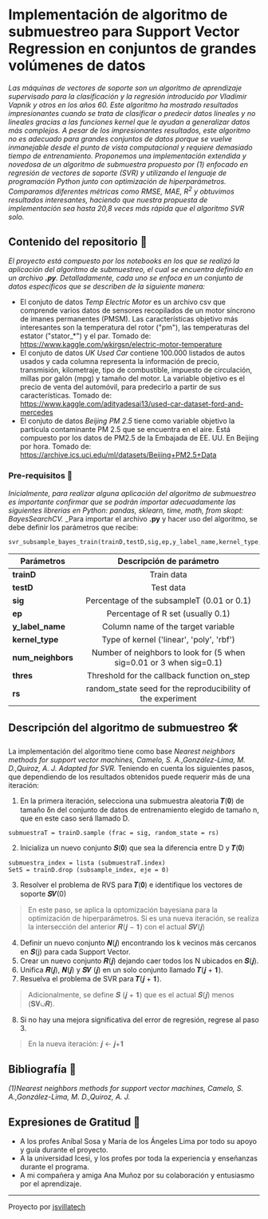 # Implementación de algoritmo de submuestreo para Support Vector Regression en conjuntos de grandes volúmenes de datos​

_Las máquinas de vectores de soporte son un algoritmo de aprendizaje supervisado para la clasificación y la regresión introducido por Vladimir Vapnik y otros en los años 60. Este algoritmo ha mostrado resultados impresionantes cuando se trata de clasificar o predecir datos lineales y no lineales gracias a las funciones kernel que le ayudan a generalizar datos más complejos. A pesar de los impresionantes resultados, este algoritmo no es adecuado para grandes conjuntos de datos porque se vuelve inmanejable desde el punto de vista computacional y requiere demasiado tiempo de entrenamiento. Proponemos una implementación extendida y novedosa de un algoritmo de submuestra propuesto por (1) enfocado en regresión de vectores de soporte (SVR) y utilizando el lenguaje de programación Python junto con optimización de hiperparámetros. Comparamos diferentes métricas como RMSE, MAE, $R^2$ y obtuvimos resultados interesantes, haciendo que nuestra propuesta de implementación sea hasta 20,8 veces más rápida que el algoritmo SVR solo._


## Contenido del repositorio 📌

_El proyecto está compuesto por los notebooks en los que se realizó la aplicación del algoritmo de submuestreo, el cual se encuentra definido en un archivo _**.py**_. Detalladamente, cada uno se enfoca en un conjunto de datos específicos que se describen de la siguiente manera:_

- El conjuto de datos _Temp Electric Motor_ es un archivo csv que comprende varios datos de sensores recopilados de un motor síncrono de imanes permanentes (PMSM). Las características objetivo más interesantes son la temperatura del rotor ("pm"), las temperaturas del estator ("stator_*") y el par.
    Tomado de: <https://www.kaggle.com/wkirgsn/electric-motor-temperature>
- El conjuto de datos _UK Used Car_ contiene 100.000 listados de autos usados y cada columna representa la información de precio, transmisión, kilometraje, tipo de combustible, impuesto de circulación, millas por galón (mpg) y tamaño del motor. La variable objetivo es el precio de venta del automóvil, para predecirlo a partir de sus características.
    Tomado de: <https://www.kaggle.com/adityadesai13/used-car-dataset-ford-and-mercedes>
- El conjuto de datos _Beijing PM 2.5_ tiene como variable objetivo la partícula contaminante PM 2.5 que se encuentra en el aire. Está compuesto por los datos de PM2.5 de la Embajada de EE. UU. En Beijing por hora.
    Tomado de: <https://archive.ics.uci.edu/ml/datasets/Beijing+PM2.5+Data>
    

### Pre-requisitos 🔧

_Inicialmente, para realizar alguna aplicación del algoritmo de submuestreo es importante confirmar que se podrán importar adecuadamente las siguientes librerias en Python: pandas, sklearn, time, math, from skopt: BayesSearchCV._
_Para importar el archivo **.py** y hacer uso del algoritmo, se debe definir los parámetros que recibe: 
```
svr_subsample_bayes_train(trainD,testD,sig,ep,y_label_name,kernel_type,num_neighbors,thres,rs=45)
```

|  Parámetros      | Descripción de parámetro |
| -----------------|:-------------:|
| **trainD**       | Train data     |
| **testD**        | Test data     |
| **sig**          | Percentage of the subsampleT (0.01 or  0.1)   |
| **ep**           | Percentage of R set (usually 0.1)    |
| **y_label_name** | Column name of the target variable     |
| **kernel_type**  | Type of kernel ('linear', 'poly', 'rbf')   |
| **num_neighbors**| Number of neighbors to look for (5 when sig=0.01 or 3 when sig=0.1)     |
| **thres**        | Threshold for the callback function on_step     |
| **rs**           | random_state seed for the reproducibility of the experiment   |

## Descripción del algoritmo de submuestreo 🛠️

La implementación del algoritmo tiene como base _Nearest neighbors methods for support vector machines, Camelo, S. A.,González-Lima, M. D.,Quiroz, A. J. Adapted for SVR._ Teniendo en cuenta los siguientes pasos, que dependiendo de los resultados obtenidos puede requerir más de una iteración:

1. En la primera iteración, selecciona una submuestra aleatoria 𝑻(𝟎) de tamaño δn del conjunto de datos de entrenamiento elegido de tamaño n, que en este caso será llamado D.
```
submuestraT = trainD.sample (frac = sig, random_state = rs)
```
2. Inicializa un nuevo conjunto 𝑺(𝟎) que sea la diferencia entre D y 𝑻(𝟎)

```
submuestra_index = lista (submuestraT.index)
SetS = trainD.drop (subsample_index, eje = 0)
```
3. Resolver el problema de RVS para 𝑻(𝟎) e identifique los vectores de soporte 𝑺𝑽(0)
> En este paso, se aplica la optomización bayesiana para la optimización de hiperparámetros. 
> Si es una nueva iteración, se realiza la intersección del anterior 𝑹(𝒋 − 𝟏) con el actual 𝑺𝑽(𝒋)
4. Definir un nuevo conjunto 𝑵(𝒋) encontrando los k vecinos más cercanos en 𝑺(j) para cada Support Vector.
5. Crear un nuevo conjunto 𝑹(𝒋) dejando caer todos los N ubicados en 𝑺(𝒋).
6. Unifica 𝑹(𝒋), 𝑵(𝒋) y 𝑺𝑽 (𝒋) en un solo conjunto llamado 𝑻(𝒋 + 𝟏).
7. Resuelva el problema de SVR para 𝑻(𝒋 + 𝟏).
> Adicionalmente, se define 𝑺 (𝒋 + 𝟏) que es el actual 𝑺(𝒋) menos (𝐒𝐕∪𝑹).
8. Si no hay una mejora significativa del error de regresión, regrese al paso 3.
> En la nueva iteración: 𝒋 ← 𝒋+𝟏 

## Bibliografía 📖

_(1)Nearest neighbors methods for support vector machines, Camelo, S. A.,González-Lima, M. D.,Quiroz, A. J._


## Expresiones de Gratitud 🎁

* A los profes Aníbal Sosa y María de los Ángeles Lima por todo su apoyo y guía durante el proyecto.
* A la universidad Icesi, y los profes por toda la experiencia y enseñanzas durante el programa.
* A mi compañera y amiga Ana Muñoz por su colaboración y entusiasmo por el aprendizaje.



---
Proyecto por [jsvillatech](https://github.com/jsvillatech)
